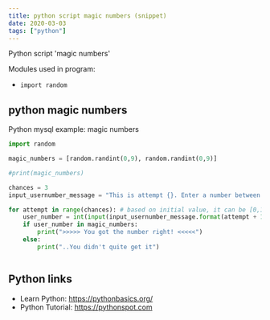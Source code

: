 ```yaml
---
title: python script magic numbers (snippet)
date: 2020-03-03
tags: ["python"]
---
```

Python script 'magic numbers'


Modules used in program: 
* `import random`

## python magic numbers

Python mysql example: magic numbers

```python
import random

magic_numbers = [random.randint(0,9), random.randint(0,9)]

#print(magic_numbers)

chances = 3
input_usernumber_message = "This is attempt {}. Enter a number between 0 and 9: "

for attempt in range(chances): # based on initial value, it can be [0,1,2]
    user_number = int(input(input_usernumber_message.format(attempt + 1)))
    if user_number in magic_numbers:
        print(">>>>> You got the number right! <<<<<")
    else:
        print("..You didn't quite get it")



```

## Python links

- Learn Python: https://pythonbasics.org/
- Python Tutorial: https://pythonspot.com
